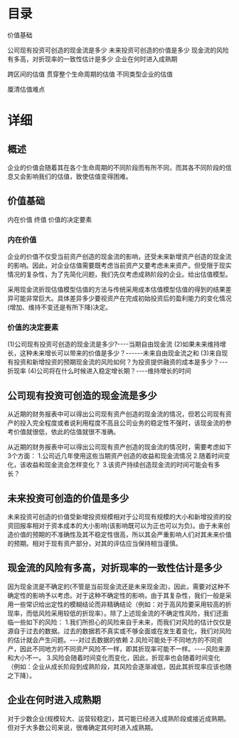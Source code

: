 # 目录
价值基础

公司现有投资可创造的现金流是多少
未来投资可创造的价值是多少
现金流的风险有多高，对折现率的一致性估计是多少
企业在何时进入成熟期

跨区间的估值
贯穿整个生命周期的估值
不同类型企业的估值

厘清估值难点

# 详细
## 概述
企业的价值会随着其在各个生命周期的不同阶段而有所不同，而其各不同阶段的信息又会影响我们的估值，致使估值变得困难。
## 价值基础
内在价值
终值
价值的决定要素

### 内在价值
企业的价值不仅受当前资产创造的现金流的影响，还受未来新增资产创造的现金流的影响。因此，对企业估值需要既考虑当前资产又要考虑未来资产。但受限于现实情况的复杂性，为了先简化问题，我们先仅考虑成熟阶段的企业。给出估值模型。

采用现金流折现估值模型估值的方法与传统采用成本估值模型估值的得到的结果差异可能非常巨大。具体差异多少要视资产在完成初始投资后的盈利能力的变化情况(增加、维持不变还是有所下降)决定。
### 价值的决定要素
(1)公司现有投资可创造的现金流是多少?----当期自由现金流
(2)如果未来维持增长，这种未来增长可以带来的价值是多少？------未来自由现金流之和
(3)来自现有投资和新增投资的预期现金流的风险如何？为投资提供融资的成本是多少？---折现率
(4)公司将在什么时候进入稳定增长期？----维持增长的时间

## 公司现有投资可创造的现金流是多少
从近期的财务报表中可以得出公司现有资产创造的现金流的情况，但若公司现有资产的投入完全程度或者说利用程度不高且公司业务的稳定性不强时，该现金流的参考价值就很低，依此的估值就很不准确。

从近期的财务报表中可以得出公司现有资产创造的现金流的情况时，需要考虑如下3个方面：
1.公司近几年使用这些当期资产创造的收益和现金流情况
2.随着时间变化，该收益和现金流会怎样变化？
3.该资产持续创造现金流的时间可能会有多长？

## 未来投资可创造的价值是多少
未来投资可创造的价值受新增投资规模相对于公司现有规模的大小和新增投资的投资回报率相对于资本成本的大小影响(该影响既可以为正也可以为负)。由于未来创造价值的预期的不准确性及其不稳定性很高，所以其会严重影响人们对其未来价值的预期。相对于现有资产部分，对其的评估应当保持相当谨慎。

## 现金流的风险有多高，对折现率的一致性估计是多少
因为现金流是不确定的(不管是当前现金流还是未来现金流)，因此，需要对这种不确定性的影响予以考虑。对于这种不确定性的影响，由于其复杂性，我们一般是采用一些常识给出定性的模糊结论而非精确结论（例如：对于高风险要采用较高的折现率，而低风险采用较低的折现率）。除了上述现金流的不确定性风险，我们还面临一些如下的风险：
1.我们所担心的风险来自于未来，而我们对风险的估计仅仅是源自于过去的数据。过去的数据若不真实或不够全面或在发生着变化，我们对风险的估计就会产生问题。---对过去数据的依赖
2.风险可能处于不同地方的不同资产，因此不同地方的不同资产风险不一样，即其折现率可能不一样。----风险来源和大小不一。
3.风险会随着时间变化而变化，因此，折现率也会随着时间变化（例如：企业从成长阶段到成熟阶段，其风险会逐渐减低，因此其折现率应该也随之下降）。

## 企业在何时进入成熟期
对于少数企业(规模较大、运营较稳定)，其可能已经进入成熟阶段或接近成熟期。但对于大多数公司来说，很难确定其何时进入成熟期。

